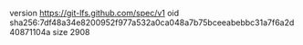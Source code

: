 version https://git-lfs.github.com/spec/v1
oid sha256:7df48a34e8200952f977a532a0ca048a7b75bceeabebbc31a7f6a2d40871104a
size 2908
